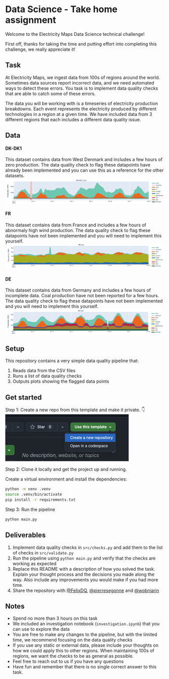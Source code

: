 # Data Science - Take home assignment

Welcome to the Electricity Maps Data Science technical challenge!

First off, thanks for taking the time and putting effort into completing this challenge, we really appreciate it!

## Task

At Electricity Maps, we ingest data from 100s of regions around the world. Sometimes data sources report incorrect data, and we need automated ways to detect these errors. You task is to implement data quality checks that are able to catch some of these errors.

The data you will be working with is a timeseries of electricity production breakdowns. Each event represents the electricity produced by different technologies in a region at a given time. We have included data from 3 different regions that each includes a different data quality issue.

## Data
#### DK-DK1
This dataset contains data from West Denmark and includes a few hours of zero production. The data quality check to flag these datapoints have already been implemented and you can use this as a reference for the other datasets.
![DK-DK1 data](./.github/figures/DK-DK1.png)

#### FR
This dataset contains data from France and includes a few hours of abnormaly high wind production. The data quality check to flag these datapoints have not been implemented and you will need to implement this yourself.
![FR data](./.github/figures/FR.png)

#### DE
This dataset contains data from Germany and includes a few hours of incomplete data. Coal production have not been reported for a few hours. The data quality check to flag these datapoints have not been implemented and you will need to implement this yourself.
![DE data](./.github/figures/DE.png)

## Setup

This repository contains a very simple data quality pipeline that:
1. Reads data from the CSV files
2. Runs a list of data quality checks
3. Outputs plots showing the flagged data points

## Get started

Step 1: Create a new repo from this template and make it private.
👇
![copy template](./.github/figures/template.png)

Step 2: Clone it locally and get the project up and running.

Create a virtual environment and install the dependencies:
```bash
python -m venv .venv
source .venv/bin/activate
pip install -r requirements.txt
```

Step 3: Run the pipeline
```bash
python main.py
```

## Deliverables

1. Implement data quality checks in `src/checks.py` and add them to the list of checks in `src/validate.py`
2. Run the pipeline using `python main.py` and verify that the checks are working as expected
3. Replace this README with a description of how you solved the task. Explain your thought process and the decisions you made along the way. Also include any improvements you would make if you had more time.
4. Share the repository with [@FelixDQ](https://github.com/FelixDQ), [@pierresegonne](https://github.com/pierresegonne) and [@wobniarin](https://github.com/wobniarin)

## Notes

- Spend no more than 3 hours on this task
- We included an investigation notebook (`investigation.ipynb`) that you can use to explore the data
- You are free to make any changes to the pipeline, but with the limited time, we recommend focusing on the data quality checks
- If you use any static or external data, please include your thoughts on how we could apply this to other regions. When maintaining 100s of regions, we want the checks to be as general as possible.
- Feel free to reach out to us if you have any questions
- Have fun and remember that there is no single correct answer to this task.

